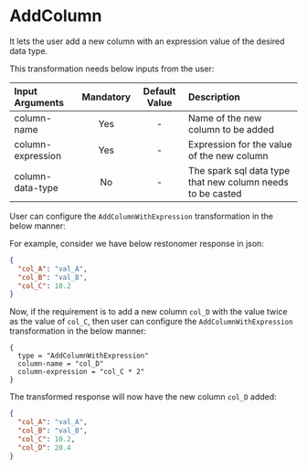 # AddColumn

It lets the user add a new column with an expression value of the desired data type.

This transformation needs below inputs from the user:

| Input Arguments   | Mandatory | Default Value | Description                                                |
|:------------------|:---------:|:-------------:|:-----------------------------------------------------------|
| column-name       |    Yes    |       -       | Name of the new column to be added                         |
| column-expression |    Yes    |       -       | Expression for the value of the new column                 |
| column-data-type  |    No     |       -       | The spark sql data type that new column needs to be casted |

User can configure the `AddColumnWithExpression` transformation in the below manner:

For example, consider we have below restonomer response in json:

```json
{
  "col_A": "val_A",
  "col_B": "val_B",
  "col_C": 10.2
}
```

Now, if the requirement is to add a new column `col_D` with the value twice as the value of `col_C`, then user can configure the 
`AddColumnWithExpression` transformation in the below manner:

```hocon
{
  type = "AddColumnWithExpression"
  column-name = "col_D"
  column-expression = "col_C * 2"
}
```

The transformed response will now have the new column `col_D` added:

```json
{
  "col_A": "val_A",
  "col_B": "val_B",
  "col_C": 10.2,
  "col_D": 20.4
}
```